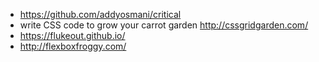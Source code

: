 - https://github.com/addyosmani/critical
- write CSS code to grow your carrot garden http://cssgridgarden.com/
- https://flukeout.github.io/
- http://flexboxfroggy.com/
